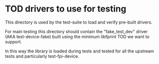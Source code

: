 # TOD drivers to use for testing

This directory is used by the test-suite to load and verify pre-built drivers.

For main testing this directory should contain the "fake_test_dev" driver (AKA
test-device-fake) built using the minimum libfprint TOD we want to support.

In this way the library is loaded during tests and tested for all the upstream
tests and particularly test-fpi-device.
